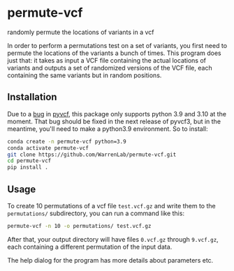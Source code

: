 # permute-vcf

randomly permute the locations of variants in a vcf

In order to perform a permutations test on a set of variants, you first need to
permute the locations of the variants a bunch of times. This program does just
that: it takes as input a VCF file containing the actual locations of variants
and outputs a set of randomized versions of the VCF file, each containing the
same variants but in random positions.

## Installation

Due to a [bug][pyvcf-bug] in [pyvcf][pyvcf], this package only supports python
3.9 and 3.10 at the moment. That bug should be fixed in the next release of
pyvcf3, but in the meantime, you'll need to make a python3.9 environment. So to
install:

```bash
conda create -n permute-vcf python=3.9
conda activate permute-vcf
git clone https://github.com/WarrenLab/permute-vcf.git
cd permute-vcf
pip install .
```

[pyvcf-bug]: https://github.com/dridk/PyVCF3/issues/6
[pyvcf]: https://github.com/dridk/PyVCF3

## Usage

To create 10 permutations of a vcf file `test.vcf.gz` and write them to the
`permutations/` subdirectory, you can run a command like this:

```bash
permute-vcf -n 10 -o permutations/ test.vcf.gz
```

After that, your output directory will have files `0.vcf.gz` through
`9.vcf.gz`, each containing a different permutation of the input data.

The help dialog for the program has more details about parameters etc.
